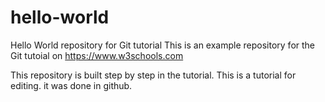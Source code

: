# hello-world
Hello World repository for Git tutorial
This is an example repository for the Git tutoial on https://www.w3schools.com

This repository is built step by step in the tutorial.
This is a tutorial for editing.
it was done in github.
